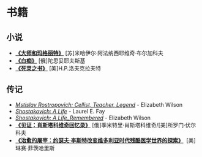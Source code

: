 # 书籍

## 小说

- **[《大师和玛格丽特》](大师和玛格丽特)** [苏]米哈伊尔·阿法纳西耶维奇·布尔加科夫
- **[《白痴》](白痴)** [俄]陀思妥耶夫斯基
- **[《死灵之书》]()** [美]H.P.洛夫克拉夫特

## 传记 

- [*Mstislav Rostropovich: Cellist, Teacher, Legend*](Mstislav_Rostropovich) - Elizabeth Wilson
- [_Shostakovich: A Life_](Shostakovich_A_Life) - Laurel E. Fay
- [_Shostakovich: A Life_Remembered_](Shostakovich_A_Life_Remembered) - Elizabeth Wilson
- **[《见证：肖斯塔科维奇回忆录》](见证)** [俄]季米特里·肖斯塔科维奇/[美]所罗门·伏尔科夫
- [**《治愈的屠宰：约瑟夫·李斯特改变维多利亚时代残酷医学世界的探索》**](治愈的屠宰)  [美] 琳赛·菲茨哈里斯


